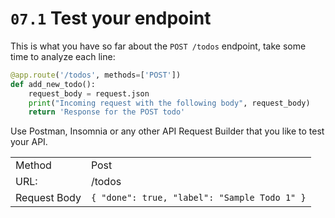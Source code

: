 # `07.1` Test your endpoint

This is what you have so far about the `POST /todos` endpoint, take some time to analyze each line:

```python
@app.route('/todos', methods=['POST'])
def add_new_todo():
    request_body = request.json
    print("Incoming request with the following body", request_body)
    return 'Response for the POST todo'
```

Use Postman, Insomnia or any other API Request Builder that you like to test your API.

|  |  |
| ------ | -------- |
| Method | Post |
| URL: | /todos |
| Request Body | `{ "done": true, "label": "Sample Todo 1" }` |

